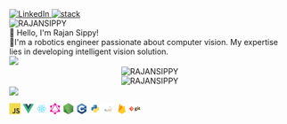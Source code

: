 
</div align="center">
    <div class="badges">
      <a href="https://www.linkedin.com/in/rajan-sippy/">
        <img src="https://img.shields.io/badge/LinkedIn-blue?style=for-the-badge&logo=linkedin&logoColor=white" alt="LinkedIn"/>
      </a>
      <a href="https://meta.stackoverflow.com/users/22768660/rajan-sippy">
        <img src="https://img.shields.io/badge/Stack-orange?style=for-the-badge&logo=stack-overflow&logoColor=white "alt="stack"/>
      </a>
    </div>
    <img src="https://socialify.git.ci/RAJANSIPPY/RAJANSIPPY/image?forks=1&issues=1&name=1&pattern=Charlie%20Brown&pulls=1&stargazers=1&theme=Dark" alt="RAJANSIPPY" width="640" height="320" />
</div>

  <div class="intro">
    👋 Hello, I'm Rajan Sippy! <br>
    🚀I'm a robotics engineer passionate about computer vision. My expertise lies in developing intelligent vision solution.
 </div>


  
  <img style=" width: 600px;" src = "https://github-readme-activity-graph.vercel.app/graph?username=rajansippy&theme=gotham&bg_color=121212&custom_title=RajanSippy%20Activity%20Graph&hide_border=true" maxwidth>



<div style>
<div align="center"> <img src="https://github-readme-stats.vercel.app/api?username=RAJANSIPPY&show_icons=true&theme=gotham" alt="RAJANSIPPY" > </div>

<div align="center"> <img src="https://github-readme-stats.vercel.app/api/top-langs/?username=RAJANSIPPY&layout=compact" alt="RAJANSIPPY" />
</div>


<a href="https://github.com/anuraghazra/github-readme-stats">
  <img height=200 align="center" src="https://github-readme-stats.vercel.app/api?username=anuraghazra" />
</a>

<code><img height="20" src="https://raw.githubusercontent.com/github/explore/80688e429a7d4ef2fca1e82350fe8e3517d3494d/topics/javascript/javascript.png"></code>
<code><img height="20" src="https://raw.githubusercontent.com/github/explore/80688e429a7d4ef2fca1e82350fe8e3517d3494d/topics/vue/vue.png"></code>
<code><img height="20" src="https://raw.githubusercontent.com/github/explore/80688e429a7d4ef2fca1e82350fe8e3517d3494d/topics/react/react.png"></code>
<code><img height="20" src="https://raw.githubusercontent.com/github/explore/5c058a388828bb5fde0bcafd4bc867b5bb3f26f3/topics/graphql/graphql.png"></code>
<code><img height="20" src="https://raw.githubusercontent.com/github/explore/80688e429a7d4ef2fca1e82350fe8e3517d3494d/topics/nodejs/nodejs.png"></code>
<code><img height="20" src="https://raw.githubusercontent.com/github/explore/80688e429a7d4ef2fca1e82350fe8e3517d3494d/topics/cpp/cpp.png"></code>
<code><img height="20" src="https://raw.githubusercontent.com/github/explore/80688e429a7d4ef2fca1e82350fe8e3517d3494d/topics/python/python.png"></code>
<code><img height="20" src="https://raw.githubusercontent.com/github/explore/80688e429a7d4ef2fca1e82350fe8e3517d3494d/topics/mysql/mysql.png"></code>
<code><img height="20" src="https://raw.githubusercontent.com/github/explore/80688e429a7d4ef2fca1e82350fe8e3517d3494d/topics/firebase/firebase.png"></code>
<code><img height="20" src="https://raw.githubusercontent.com/github/explore/80688e429a7d4ef2fca1e82350fe8e3517d3494d/topics/git/git.png"></code>
